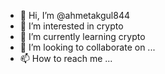 - 👋 Hi, I’m @ahmetakgul844
- 👀 I’m interested in crypto 
- 🌱 I’m currently learning crypto 
- 💞️ I’m looking to collaborate on ...
- 📫 How to reach me ...

<!---
ahmetakgul844/ahmetakgul844 is a ✨ special ✨ repository because its `README.md` (this file) appears on your GitHub profile.
You can click the Preview link to take a look at your changes.
--->
